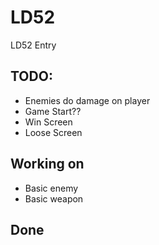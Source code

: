 # LD52

LD52 Entry


## TODO: 

* Enemies do damage on player
* Game Start??
* Win Screen
* Loose Screen

## Working on 

* Basic enemy
* Basic weapon

## Done